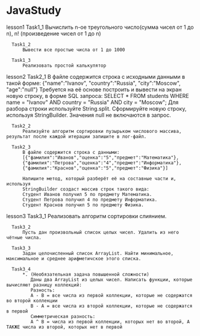 # JavaStudy

lesson1
      Task1_1
          Вычислить n-ое треугольного число(сумма чисел от 1 до n), n! (произведение чисел от 1 до n)

      Task1_2
          Вывести все простые числа от 1 до 1000

      Task1_3
          Реализовать простой калькулятор

lesson2
      Task2_1
          В файле содержится строка с исходными данными в такой форме: {"name":"Ivanov", "country":"Russia", "city":"Moscow", "age":"null"}
          Требуется на её основе построить и вывести на экран новую строку, в форме SQL запроса:
          SELECT * FROM students WHERE name = "Ivanov" AND country = "Russia" AND city = "Moscow";
          Для разбора строки используйте String.split. Сформируйте новую строку, используя StringBuilder. Значения null не включаются в запрос.

      Task2_2
          Реализуйте алгоритм сортировки пузырьком числового массива, результат после каждой итерации запишите в лог-файл.

      Task2_3
          В файле содержится строка с данными:
          [{"фамилия":"Иванов","оценка":"5","предмет":"Математика"},
          {"фамилия":"Петрова","оценка":"4","предмет":"Информатика"},
          {"фамилия":"Краснов","оценка":"5","предмет":"Физика"}]

          Напишите метод, который разберёт её на составные части и, используя
          StringBuilder создаст массив строк такого вида:
          Студент Иванов получил 5 по предмету Математика.
          Студент Петрова получил 4 по предмету Информатика.
          Студент Краснов получил 5 по предмету Физика.

lesson3
      Task3_1
          Реализовать алгоритм сортировки слиянием.

      Task3_2
          Пусть дан произвольный список целых чисел. Удалить из него чётные числа.

      Task3_3
          Задан целочисленный список ArrayList. Найти минимальное, максимальное и среднее арифметичское этого списка.

      Task3_4
          *. (Необязательная задача повышенной сложности)
             Даны два ArrayList из целых чисел. Написать функции, которые вычисляют разницу коллекций:
             Разность:
             A - B = все числа из первой коллекции, которые не содержатся во второй коллекции
             B - A = все числа из второй коллекции, которые не содержатся в первой
             Симметрическая разность:
             A ^ B = числа из первой коллекции, которых нет во второй, А ТАКЖЕ числа из второй, которых нет в первой




